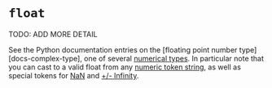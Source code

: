 # `float`

TODO: ADD MORE DETAIL

See the Python documentation entries on the [floating point number type][docs-complex-type], one of several [numerical types][docs-numerical-types]. In particular note that you can cast to a valid float from any [numeric token string][docs-numeric-token], as well as special tokens for [NaN][docs-nan-token] and [+/- Infinity][docs-infinity-token].

[docs-float-type]: https://docs.python.org/3/library/functions.html#float
[docs-numerical-types]: https://docs.python.org/3/library/stdtypes.html#typesnumeric
[docs-infinity-token]: https://docs.python.org/3/library/functions.html#grammar-token-infinity
[docs-nan-token]: https://docs.python.org/3/library/functions.html#grammar-token-nan
[docs-numeric-token]: https://docs.python.org/3/library/functions.html#grammar-token-numeric-value
